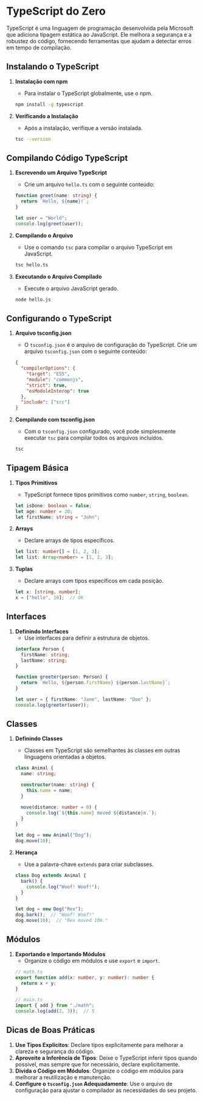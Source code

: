 
# TypeScript do Zero

TypeScript é uma linguagem de programação desenvolvida pela Microsoft que adiciona tipagem estática ao JavaScript. Ele melhora a segurança e a robustez do código, fornecendo ferramentas que ajudam a detectar erros em tempo de compilação.

## Instalando o TypeScript

1. **Instalação com npm**
   - Para instalar o TypeScript globalmente, use o npm.
   ```sh
   npm install -g typescript
   ```

2. **Verificando a Instalação**
   - Após a instalação, verifique a versão instalada.
   ```sh
   tsc --version
   ```

## Compilando Código TypeScript

1. **Escrevendo um Arquivo TypeScript**
   - Crie um arquivo `hello.ts` com o seguinte conteúdo:
   ```typescript
   function greet(name: string) {
     return `Hello, ${name}!`;
   }

   let user = "World";
   console.log(greet(user));
   ```

2. **Compilando o Arquivo**
   - Use o comando `tsc` para compilar o arquivo TypeScript em JavaScript.
   ```sh
   tsc hello.ts
   ```

3. **Executando o Arquivo Compilado**
   - Execute o arquivo JavaScript gerado.
   ```sh
   node hello.js
   ```

## Configurando o TypeScript

1. **Arquivo tsconfig.json**
   - O `tsconfig.json` é o arquivo de configuração do TypeScript. Crie um arquivo `tsconfig.json` com o seguinte conteúdo:
   ```json
   {
     "compilerOptions": {
       "target": "ES5",
       "module": "commonjs",
       "strict": true,
       "esModuleInterop": true
     },
     "include": ["src"]
   }
   ```

2. **Compilando com tsconfig.json**
   - Com o `tsconfig.json` configurado, você pode simplesmente executar `tsc` para compilar todos os arquivos incluídos.
   ```sh
   tsc
   ```

## Tipagem Básica

1. **Tipos Primitivos**
   - TypeScript fornece tipos primitivos como `number`, `string`, `boolean`.
   ```typescript
   let isDone: boolean = false;
   let age: number = 30;
   let firstName: string = "John";
   ```

2. **Arrays**
   - Declare arrays de tipos específicos.
   ```typescript
   let list: number[] = [1, 2, 3];
   let list: Array<number> = [1, 2, 3];
   ```

3. **Tuplas**
   - Declare arrays com tipos específicos em cada posição.
   ```typescript
   let x: [string, number];
   x = ["hello", 10];  // OK
   ```

## Interfaces

1. **Definindo Interfaces**
   - Use interfaces para definir a estrutura de objetos.
   ```typescript
   interface Person {
     firstName: string;
     lastName: string;
   }

   function greeter(person: Person) {
     return `Hello, ${person.firstName} ${person.lastName}`;
   }

   let user = { firstName: "Jane", lastName: "Doe" };
   console.log(greeter(user));
   ```

## Classes

1. **Definindo Classes**
   - Classes em TypeScript são semelhantes às classes em outras linguagens orientadas a objetos.
   ```typescript
   class Animal {
     name: string;

     constructor(name: string) {
       this.name = name;
     }

     move(distance: number = 0) {
       console.log(`${this.name} moved ${distance}m.`);
     }
   }

   let dog = new Animal("Dog");
   dog.move(10);
   ```

2. **Herança**
   - Use a palavra-chave `extends` para criar subclasses.
   ```typescript
   class Dog extends Animal {
     bark() {
       console.log("Woof! Woof!");
     }
   }

   let dog = new Dog("Rex");
   dog.bark();  // "Woof! Woof!"
   dog.move(10);  // "Rex moved 10m."
   ```

## Módulos

1. **Exportando e Importando Módulos**
   - Organize o código em módulos e use `export` e `import`.
   ```typescript
   // math.ts
   export function add(x: number, y: number): number {
     return x + y;
   }

   // main.ts
   import { add } from "./math";
   console.log(add(2, 3));  // 5
   ```

## Dicas de Boas Práticas

1. **Use Tipos Explícitos**: Declare tipos explicitamente para melhorar a clareza e segurança do código.
2. **Aproveite a Inferência de Tipos**: Deixe o TypeScript inferir tipos quando possível, mas sempre que for necessário, declare explicitamente.
3. **Divida o Código em Módulos**: Organize o código em módulos para melhorar a reutilização e manutenção.
4. **Configure o `tsconfig.json` Adequadamente**: Use o arquivo de configuração para ajustar o compilador às necessidades do seu projeto.
